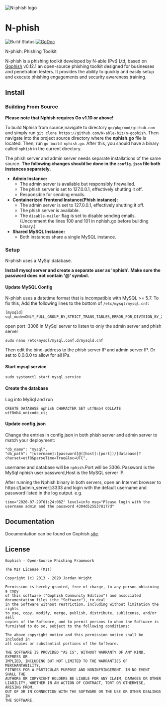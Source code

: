 ![N-phish logo](https://raw.github.com/N-able-biz/n-gophish/master/static/images/nphish_purple.png)

# N-phish

![Build Status](https://github.com/gophish/gophish/workflows/CI/badge.svg) [![GoDoc](https://godoc.org/github.com/gophish/gophish?status.svg)](https://godoc.org/github.com/gophish/gophish)

N-phish: Phishing Toolkit

N-phish is a phishing toolkit developed by N-able (Pvt) Ltd, based on [Gophish](https://getgophish.com) v0.12.1 an open-source phishing toolkit designed for businesses and penetration testers. It provides the ability to quickly and easily setup and execute phishing engagements and security awareness training.

## Install

<!-- Installation of Gophish is dead-simple - just download and extract the zip containing the [release for your system](https://github.com/gophish/gophish/releases/), and run the binary. Gophish has binary releases for Windows, Mac, and Linux platforms. -->

### Building From Source

**Please note that Nphish requires Go v1.10 or above!**

To build Nphish from source,navigate to directory `go/pkg/mod/github.com` and simply run `git clone https://github.com/N-able-biz/n-gophish`. Then navigate into the project source directory where the **nphish.go** file is located. Then, run `go build nphish.go`. After this, you should have a binary called `nphish` in the current directory.

The phish server and admin server needs separate installations of the same source.
**The following changes should be done in the `config.json` file both instances separately.**

- **Admin Instance:**
  - The admin server is available but responsibly firewalled.
  - The phish server is set to 127.0.0.1, effectively shutting it off.
  - Responsible for sending emails.
- **Containerized Frontend Instance(Phish instance):**
  - The admin server is set to 127.0.0.1, effectively shutting it off.
  - The phish server is available.
  - The `disable-mailer` flag is set to disable sending emails.
    (Uncomment the lines 100 and 101 in nphish.go before building binary.)
- **Shared MySQL Instance:**
  - Both instances share a single MySQL instance.

<!-- ### Docker

You can also use Gophish via the official Docker container [here](https://hub.docker.com/r/gophish/gophish/). -->

### Setup

N-phish uses a MySql database.

**Install mysql server and create a separate user as 'nphish'. Make sure the password does not contain '@' symbol.**

#### Update MySQL Config

N-phish uses a datetime format that is incompatible with MySQL >= 5.7. To fix this, Add the following lines to the bottom of `/etc/mysql/mysql.cnf`:

```
[mysqld]
sql_mode=ONLY_FULL_GROUP_BY,STRICT_TRANS_TABLES,ERROR_FOR_DIVISION_BY_ZERO,NO_AUTO_CREATE_USER,NO_ENGINE_SUBSTITUTION

```

open port :3306 in MySql server to listen to only the admin server and phish server

```
sudo nano /etc/mysql/mysql.conf.d/mysqld.cnf
```

Then edit the bind-address to the phish server IP and admin server IP. Or set to 0.0.0.0 to allow for all IPs.

#### Start mysql service

```
sudo systemctl start mysql.service
```

#### Create the database

Log into MySql and run

```
CREATE DATABASE nphish CHARACTER SET utf8mb4 COLLATE utf8mb4_unicode_ci;
```

#### Update config.json

Change the entries in config.json in both phish server and admin server to match your deployment:

```
"db_name": "mysql",
"db_path": "[username]:[password]@([host]:[port])/[database]?charset=utf8&parseTime=True&loc=UTC",
```

username and database will be `nphish`.Port will be 3306. Password is the MySql nphish user password,Host is the MySQL server IP.

After running the Nphish binary in both servers, open an Internet browser to https://[admin_server]:3333 and login with the default username and password listed in the log output.
e.g.

```
time="2020-07-29T01:24:08Z" level=info msg="Please login with the username admin and the password 4304d5255378177d"
```

<!-- Releases of Gophish prior to v0.10.1 have a default username of `admin` and password of `gophish`. -->

## Documentation

Documentation can be found on Gophish [site](http://getgophish.com/documentation).

<!-- Find something missing? Let us know by filing an issue! -->

<!-- ### Issues

Find a bug? Want more features? Find something missing in the documentation? Let us know! Please don't hesitate to [file an issue](https://github.com/gophish/gophish/issues/new) and we'll get right on it. -->

## License

```
Gophish - Open-Source Phishing Framework

The MIT License (MIT)

Copyright (c) 2013 - 2020 Jordan Wright

Permission is hereby granted, free of charge, to any person obtaining a copy
of this software ("Gophish Community Edition") and associated documentation files (the "Software"), to deal
in the Software without restriction, including without limitation the rights
to use, copy, modify, merge, publish, distribute, sublicense, and/or sell
copies of the Software, and to permit persons to whom the Software is
furnished to do so, subject to the following conditions:

The above copyright notice and this permission notice shall be included in
all copies or substantial portions of the Software.

THE SOFTWARE IS PROVIDED "AS IS", WITHOUT WARRANTY OF ANY KIND, EXPRESS OR
IMPLIED, INCLUDING BUT NOT LIMITED TO THE WARRANTIES OF MERCHANTABILITY,
FITNESS FOR A PARTICULAR PURPOSE AND NONINFRINGEMENT. IN NO EVENT SHALL THE
AUTHORS OR COPYRIGHT HOLDERS BE LIABLE FOR ANY CLAIM, DAMAGES OR OTHER
LIABILITY, WHETHER IN AN ACTION OF CONTRACT, TORT OR OTHERWISE, ARISING FROM,
OUT OF OR IN CONNECTION WITH THE SOFTWARE OR THE USE OR OTHER DEALINGS IN
THE SOFTWARE.
```
